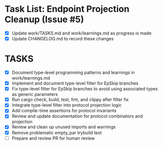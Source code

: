 # Task List: Endpoint Projection Cleanup (Issue #5)

- [x] Update work/TASKS.md and work/learnings.md as progress is made
- [x] Update CHANGELOG.md to record these changes

# TASKS

- [x] Document type-level programming patterns and learnings in work/learnings.md
- [x] Implement and document type-level filter for EpSkip branches
- [x] Fix type-level filter for EpSkip branches to avoid using associated types as generic parameters
- [x] Run cargo check, build, test, fmt, and clippy after filter fix
- [x] Integrate type-level filter into protocol projection logic
- [x] Add compile-time assertions for protocol invariants
- [x] Review and update documentation for protocol combinators and projection
- [x] Review and clean up unused imports and warnings
- [x] Remove problematic empty_par trybuild test
- [ ] Prepare and review PR for human review
